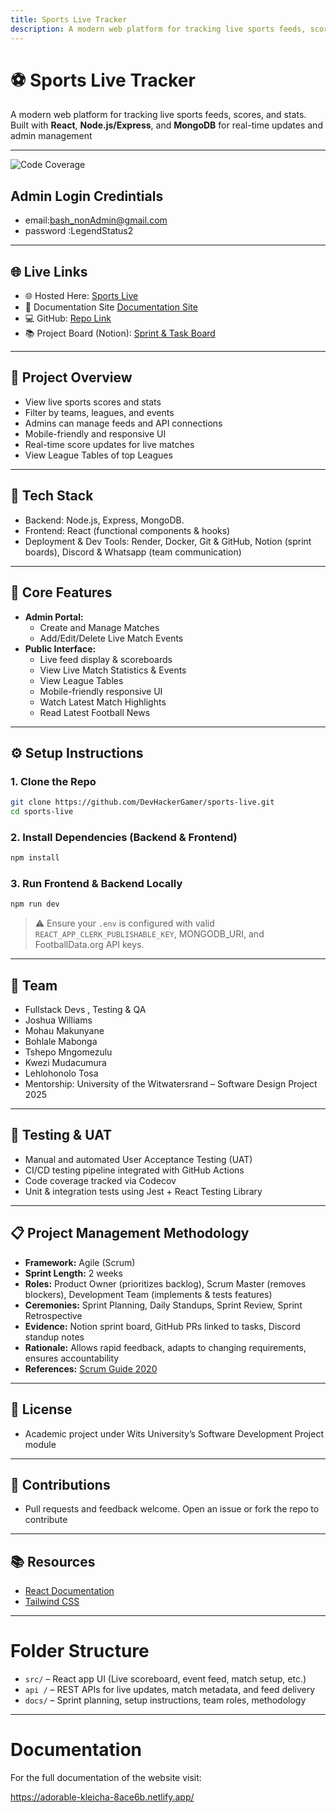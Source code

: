 ```yaml
---
title: Sports Live Tracker
description: A modern web platform for tracking live sports feeds, scores, and stats.
---
```


# ⚽ Sports Live Tracker

A modern web platform for tracking live sports feeds, scores, and stats. Built with **React**, **Node.js/Express**, and **MongoDB** for real-time updates and admin management

---
![Code Coverage](https://img.shields.io/badge/coverage-80%25-yellowgreen)


## Admin Login Credintials
- email:bash_nonAdmin@gmail.com
- password :LegendStatus2
---

## 🌐 Live Links
- 🌐 Hosted Here: [Sports Live](https://sports-live.onrender.com/)
- 📄 Documentation Site [Documentation Site](https://adorable-kleicha-8ace6b.netlify.app/)
-  💻 GitHub: [Repo Link](https://github.com/DevHackerGamer/sports-live)
- 📚 Project Board (Notion): [Sprint & Task Board](https://www.notion.so/Sports-Live-Tracker-2025-25b7181e6705803aa7bdffa7190f8dfa?source=copy_link)   
---


## 🚀 Project Overview
- View live sports scores and stats
- Filter by teams, leagues, and events
- Admins can manage feeds and API connections
- Mobile-friendly and responsive UI
- Real-time score updates for live matches
- View League Tables of top Leagues

---


## 🧰 Tech Stack
- Backend: Node.js, Express, MongoDB.
- Frontend: React (functional components & hooks)
- Deployment & Dev Tools: Render, Docker, Git & GitHub, Notion (sprint boards), Discord & Whatsapp (team communication)

---
## 🔑 Core Features
- **Admin Portal:**  
  - Create and Manage Matches
  - Add/Edit/Delete Live Match Events
- **Public Interface:**  
  - Live feed display & scoreboards  
  - View Live Match Statistics & Events
  - View League Tables
  - Mobile-friendly responsive UI 
  - Watch Latest Match Highlights 
  - Read Latest Football News

---



## ⚙️ Setup Instructions
### 1. Clone the Repo

```bash
git clone https://github.com/DevHackerGamer/sports-live.git
cd sports-live
```

### 2. Install Dependencies (Backend & Frontend)

```bash
npm install
```


### 3. Run Frontend & Backend Locally

```bash
npm run dev
```

> ⚠️ Ensure your `.env` is configured with valid `REACT_APP_CLERK_PUBLISHABLE_KEY`, MONGODB_URI, and FootballData.org API keys.

---

## 👥 Team
- Fullstack Devs , Testing & QA
- Joshua Williams
- Mohau Makunyane  
- Bohlale Mabonga
- Tshepo Mngomezulu
- Kwezi Mudacumura
- Lehlohonolo Tosa
- Mentorship: University of the Witwatersrand – Software Design Project 2025

---

## 🧪 Testing & UAT
- Manual and automated User Acceptance Testing (UAT)
- CI/CD testing pipeline integrated with GitHub Actions
- Code coverage tracked via Codecov
- Unit & integration tests using Jest + React Testing Library

---


## 📋 Project Management Methodology
- **Framework:** Agile (Scrum)  
- **Sprint Length:** 2 weeks  
- **Roles:** Product Owner (prioritizes backlog), Scrum Master (removes blockers), Development Team (implements & tests features)  
- **Ceremonies:** Sprint Planning, Daily Standups, Sprint Review, Sprint Retrospective  
- **Evidence:** Notion sprint board, GitHub PRs linked to tasks, Discord standup notes  
- **Rationale:** Allows rapid feedback, adapts to changing requirements, ensures accountability  
- **References:** [Scrum Guide 2020](https://www.scrumguides.org/scrum-guide.html)

---

## 📄 License
- Academic project under Wits University’s Software Development Project module

---

## 🙌 Contributions
- Pull requests and feedback welcome. Open an issue or fork the repo to contribute

---

## 📚 Resources
- [React Documentation](https://reactjs.org/)  
- [Tailwind CSS](https://tailwindcss.com/)
---

# Folder Structure

- `src/` – React app UI (Live scoreboard, event feed, match setup, etc.)
- `api /` – REST APIs for live updates, match metadata, and feed delivery
- `docs/` – Sprint planning, setup instructions, team roles, methodology



---

# Documentation 

For the full documentation of the website visit:

https://adorable-kleicha-8ace6b.netlify.app/

